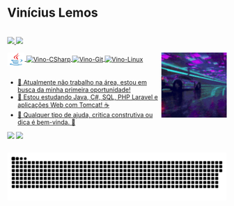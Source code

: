 # Vinícius Lemos <h1>

 <div>
  <a href="https://github.com/VinoLemos">
  <img height="180em" src="https://github-readme-stats.vercel.app/api?username=VinoLemos&show_icons=true&theme=tokyonight&include_all_commits=true&count_private=true"/>
  <img height="180em" src="https://github-readme-stats.vercel.app/api/top-langs/?username=VinoLemos&layout=compact&langs_count=7&theme=tokyonight"/>
</div>
 <div style="display: inline_block"><br>
  
<img align="center" alt="Vino-Java" height="30" width="40" src="https://github.com/devicons/devicon/blob/master/icons/java/java-original.svg">
<img align="center" alt="Vino-CSharp" height="30" width="40" src="https://cdn.jsdelivr.net/gh/devicons/devicon/icons/csharp/csharp-original.svg">
<img align="center" alt="Vino-Git" height="30" width="40" src="https://cdn.jsdelivr.net/gh/devicons/devicon/icons/git/git-plain.svg">
<img align="center" alt="Vino-Linux" height="30" width="40" src="https://cdn.jsdelivr.net/gh/devicons/devicon/icons/linux/linux-original.svg">

<img align="right" alt="Synthwave" height="150em" src="https://github.com/VinoLemos/VinoLemos/blob/main/synthwave.gif">

</div>
  
 ## 
  
  
- 🔭 Atualmente não trabalho na área, estou em busca da minha primeira oportunidade!
- 🌱 Estou estudando Java, C#, SQL, PHP Laravel e aplicações Web com Tomcat! ☕
- 🤔 Qualquer tipo de ajuda, critica construtiva ou dica é bem-vinda. 🦉
  
 
  
<div> 
  <a href = "mailto:vlemosdeoliveira@gmail.com"><img src="https://img.shields.io/badge/-Gmail-%23333?style=for-the-badge&logo=gmail&logoColor=white" target="_blank"></a>
  <a href="https://www.linkedin.com/in/vinolemos" target="_blank"><img src="https://img.shields.io/badge/-LinkedIn-%230077B5?style=for-the-badge&logo=linkedin&logoColor=white" target="_blank"></a> 
 
 ##

   ![Snake animation](https://github.com/VinoLemos/VinoLemos/blob/output/github-contribution-grid-snake.svg)
     

  </div>
